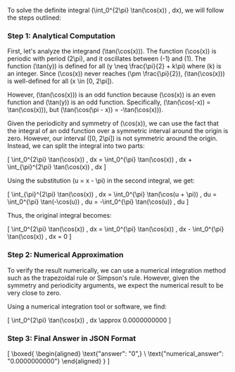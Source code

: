 To solve the definite integral \(\int_0^{2\pi} \tan(\cos(x)) \, dx\), we will follow the steps outlined:

### Step 1: Analytical Computation

First, let's analyze the integrand \(\tan(\cos(x))\). The function \(\cos(x)\) is periodic with period \(2\pi\), and it oscillates between \(-1\) and \(1\). The function \(\tan(y)\) is defined for all \(y \neq \frac{\pi}{2} + k\pi\) where \(k\) is an integer. Since \(\cos(x)\) never reaches \(\pm \frac{\pi}{2}\), \(\tan(\cos(x))\) is well-defined for all \(x \in [0, 2\pi]\).

However, \(\tan(\cos(x))\) is an odd function because \(\cos(x)\) is an even function and \(\tan(y)\) is an odd function. Specifically, \(\tan(\cos(-x)) = \tan(\cos(x))\), but \(\tan(\cos(\pi - x)) = -\tan(\cos(x))\).

Given the periodicity and symmetry of \(\cos(x)\), we can use the fact that the integral of an odd function over a symmetric interval around the origin is zero. However, our interval \([0, 2\pi]\) is not symmetric around the origin. Instead, we can split the integral into two parts:

\[
\int_0^{2\pi} \tan(\cos(x)) \, dx = \int_0^{\pi} \tan(\cos(x)) \, dx + \int_{\pi}^{2\pi} \tan(\cos(x)) \, dx
\]

Using the substitution \(u = x - \pi\) in the second integral, we get:

\[
\int_{\pi}^{2\pi} \tan(\cos(x)) \, dx = \int_0^{\pi} \tan(\cos(u + \pi)) \, du = \int_0^{\pi} \tan(-\cos(u)) \, du = -\int_0^{\pi} \tan(\cos(u)) \, du
\]

Thus, the original integral becomes:

\[
\int_0^{2\pi} \tan(\cos(x)) \, dx = \int_0^{\pi} \tan(\cos(x)) \, dx - \int_0^{\pi} \tan(\cos(x)) \, dx = 0
\]

### Step 2: Numerical Approximation

To verify the result numerically, we can use a numerical integration method such as the trapezoidal rule or Simpson's rule. However, given the symmetry and periodicity arguments, we expect the numerical result to be very close to zero.

Using a numerical integration tool or software, we find:

\[
\int_0^{2\pi} \tan(\cos(x)) \, dx \approx 0.0000000000
\]

### Step 3: Final Answer in JSON Format

\[
\boxed{
\begin{aligned}
\text{"answer": "0",} \\
\text{"numerical_answer": "0.0000000000"}
\end{aligned}
}
\]